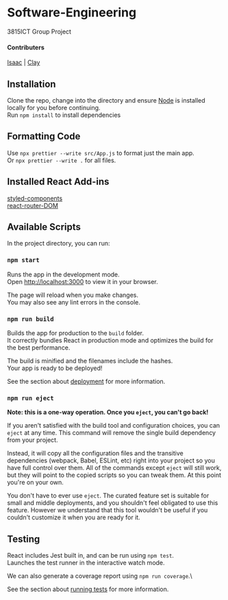 # Software-Engineering

3815ICT Group Project
#### Contributers
[Isaac](https://github.com/Isaac-Pollack) | 
[Clay](https://github.com/clayajohnson)

## Installation

Clone the repo, change into the directory and ensure [Node](https://nodejs.org/en/) is installed locally for you before continuing.\
Run `npm install` to install dependencies

## Formatting Code

Use `npx prettier --write src/App.js` to format just the main app.\
Or `npx prettier --write .` for all files.

## Installed React Add-ins

[styled-components](https://styled-components.com/)\
[react-router-DOM](https://reactrouter.com/)

## Available Scripts

In the project directory, you can run:

### `npm start`

Runs the app in the development mode.\
Open [http://localhost:3000](http://localhost:3000) to view it in your browser.

The page will reload when you make changes.\
You may also see any lint errors in the console.

### `npm run build`

Builds the app for production to the `build` folder.\
It correctly bundles React in production mode and optimizes the build for the best performance.

The build is minified and the filenames include the hashes.\
Your app is ready to be deployed!

See the section about [deployment](https://facebook.github.io/create-react-app/docs/deployment) for more information.

### `npm run eject`

**Note: this is a one-way operation. Once you `eject`, you can't go back!**

If you aren't satisfied with the build tool and configuration choices, you can `eject` at any time. This command will remove the single build dependency from your project.

Instead, it will copy all the configuration files and the transitive dependencies (webpack, Babel, ESLint, etc) right into your project so you have full control over them. All of the commands except `eject` will still work, but they will point to the copied scripts so you can tweak them. At this point you're on your own.

You don't have to ever use `eject`. The curated feature set is suitable for small and middle deployments, and you shouldn't feel obligated to use this feature. However we understand that this tool wouldn't be useful if you couldn't customize it when you are ready for it.

## Testing
React includes Jest built in, and can be run using `npm test`.\
Launches the test runner in the interactive watch mode.

We can also generate a coverage report using `npm run coverage`.\

See the section about [running tests](https://facebook.github.io/create-react-app/docs/running-tests) for more information.
